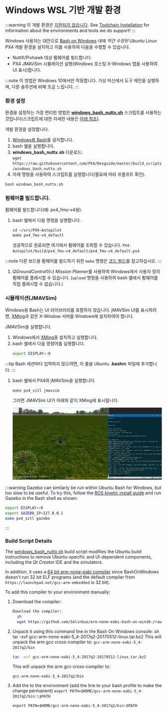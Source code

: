 # Windows WSL 기반 개발 환경

:::warning
이 개발 환경은 [지원되지 않습니다](../advanced/dev_env_unsupported.md). See [Toolchain Installation](../dev_setup/dev_env.md) for information about the environments and tools we do support!
:::

Windows 사용자는 대안으로 [Bash on Windows](https://github.com/Microsoft/BashOnWindows) 내에 *약간 수정된* Ubuntu Linux PX4 개발 환경을 설치하고 이를 사용하여 다음을 수행할 수 있습니다.
* NuttX/Pixhawk 대상 펌웨어를 빌드합니다.
* PX4 JMAVSim 시뮬레이션 실행(Windows 호스팅 X-Windows 앱을 사용하여 UI 표시)합니다.

:::note
이 방법은 Windows 10에서만 작동합니다. 가상 머신에서 도구 체인을 실행하며, 다른 솔루션에 비해 조금 느립니다.
:::

### 환경 설정

환경을 설정하는 가장 편리한 방법은 <strong><a href="https://raw.githubusercontent.com/PX4/Devguide/master/build_scripts/windows_bash_nuttx.sh" target="_blank" download>windows_bash_nuttx.sh</a></strong> 스크립트를 사용하는 것입니다(스크립트에 대한 자세한 내용은 [아래 참조](#build_script_details)). <!-- NEED px4_version -->

개발 환경을 설정합니다.
1. [Windows용 Bash](https://github.com/Microsoft/BashOnWindows)를 설치합니다.
1. bash 쉘을 실행합니다.
1. **windows_bash_nuttx.sh** 다운로드:<br> `wget https://raw.githubusercontent.com/PX4/Devguide/master/build_scripts/windows_bash_nuttx.sh` <!-- NEED px4_version -->
1. 아래 명령을 사용하여 스크립트를 실행합니다(필요에 따라 프롬프트 확인).
  ```sh
  bash windows_bash_nuttx.sh
  ```

### 펌웨어를 빌드합니다.

펌웨어를 빌드합니다(예: px4_fmu-v4용).
1. bash 쉘에서 다음 명령을 실행합니다.
   ```
   cd ~/src/PX4-Autopilot
   make px4_fmu-v4_default
   ```
   성공적으로 완료되면 여기에서 펌웨어를 조회할 수 있습니다. `PX4-Autopilot/build/px4_fmu-v4_default/px4_fmu-v4_default.px4`

:::note
다른 보드용 펌웨어를 빌드하기 위한 `make` 명령은 [코드 빌드](../dev_setup/building_px4.md#nuttx-pixhawk-based-boards)를 참고하십시오.
:::

1. *QGroundControl*이나 *Mission Planner*를 사용하여 Windows에서 사용자 정의 펌웨어를 플래시할 수 있습니다. (`upload` 명령을 사용하여 bash 쉘에서 펌웨어를 직접 플래시할 수 없습니다.)


### 시뮬레이션(JMAVSim)

Windows용 Bash는 UI 라이브러리를 포함하지 않습니다. jMAVSim UI를 표시하려면, [XMing](https://sourceforge.net/projects/xming/)과 같은 X-Window 서버를 Windows에 설치하여야 합니다.

JMAVSim을 실행합니다.
1. Windows에서 [XMing](https://sourceforge.net/projects/xming/)을 설치하고 실행합니다.
1. bash 쉘에서 다음 명령어를 실행합니다.
   ```sh
   export DISPLAY=:0
   ```

:::tip
Bash 세션마다 입력하지 않으려면, 이 줄을 Ubuntu **.bashrc** 파일에 추가합니다.
:::
1. bash 쉘에서 PX4와  jMAVSim을 실행합니다.
   ```sh
   make px4_sitl jmavsim
   ```
   그러면 JMAVSim UI가 아래와 같이 XMing에 표시됩니다.

   ![jMAVSimOnWindows](../../assets/simulation/jmavsim_on_windows.png)

:::warning
Gazebo can similarly be run within Ubuntu Bash for Windows, but too slow to be useful. To try this, follow the [ROS kinetic install guide](http://wiki.ros.org/kinetic/Installation/Ubuntu) and run Gazebo in the Bash shell as shown:
```sh
export DISPLAY=:0
export GAZEBO_IP=127.0.0.1
make px4_sitl gazebo
```
:::

<a id="build_script_details"></a>

### Build Script Details

The <a href="https://raw.githubusercontent.com/PX4/Devguide/master/build_scripts/windows_bash_nuttx.sh">windows_bash_nuttx.sh</a> <!-- NEED px4_version --> build script modifies the Ubuntu build instructions to remove Ubuntu-specific and UI-dependent components, including the *Qt Creator* IDE and the simulators.

In addition, it uses a [64 bit arm-none-eabi compiler](https://github.com/SolinGuo/arm-none-eabi-bash-on-win10-.git) since BashOnWindows doesn't run 32 bit ELF programs (and the default compiler from `https://launchpad.net/gcc-arm-embedded` is 32 bit).

To add this compiler to your environment manually:

1. Download the compiler:
   ```sh
   Download the compiler: 
     sh
     wget https://github.com/SolinGuo/arm-none-eabi-bash-on-win10-/raw/master/gcc-arm-none-eabi-5_4-2017q2-20170512-linux.tar.bz2
   ```
1. Unpack it using this command line in the Bash On Windows console: sh tar -xvf gcc-arm-none-eabi-5_4-2017q2-20170512-linux.tar.bz2 This will unpack the arm gcc cross-compiler to: `gcc-arm-none-eabi-5_4-2017q2/bin`
   ```sh
   tar -xvf gcc-arm-none-eabi-5_4-2017q2-20170512-linux.tar.bz2
   ```
   This will unpack the arm gcc cross-compiler to:
   ```
   gcc-arm-none-eabi-5_4-2017q2/bin
   ```
1. Add the to the environment (add the line to your bash profile to make the change permanent) `export PATH=$HOME/gcc-arm-none-eabi-5_4-2017q2/bin:\$PATH`
   ```
   export PATH=$HOME/gcc-arm-none-eabi-5_4-2017q2/bin:$PATH
   ```

